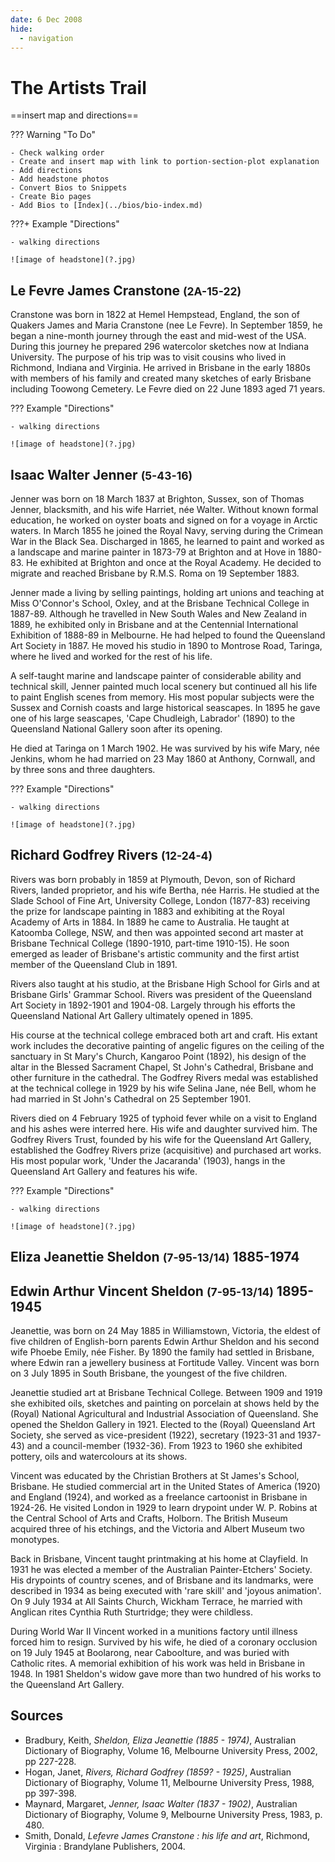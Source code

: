 ```yaml
---
date: 6 Dec 2008
hide:
  - navigation
---
```


# The Artists Trail

==insert map and directions==


??? Warning "To Do" 

    - Check walking order
    - Create and insert map with link to portion-section-plot explanation
    - Add directions
    - Add headstone photos
    - Convert Bios to Snippets
    - Create Bio pages
    - Add Bios to [Index](../bios/bio-index.md)
    

???+ Example "Directions" 

    - walking directions
    
    ![image of headstone](?.jpg)    
    
## Le Fevre James Cranstone <small>(2A-15-22)</small>

Cranstone was born in 1822 at Hemel Hempstead, England, the son of Quakers James and Maria Cranstone (nee Le Fevre). In September 1859, he began a nine-month journey through the east and mid-west of the USA. During this journey he prepared 296 watercolor sketches now at Indiana University. The purpose of his trip was to visit cousins who lived in Richmond, Indiana and Virginia. He arrived in Brisbane in the early 1880s with members of his family and created many sketches of early Brisbane including Toowong Cemetery. Le Fevre died on 22 June 1893 aged 71 years.

??? Example "Directions" 

    - walking directions
    
    ![image of headstone](?.jpg)    
    
## Isaac Walter Jenner <small>(5-43-16)</small>

Jenner was born on 18 March 1837 at Brighton, Sussex, son of Thomas Jenner, blacksmith, and his wife Harriet, née Walter. Without known formal education, he worked on oyster boats and signed on for a voyage in Arctic waters. In March 1855 he joined the Royal Navy, serving during the Crimean War in the Black Sea. Discharged in 1865, he learned to paint and worked as a landscape and marine painter in 1873-79 at Brighton and at Hove in 1880- 83. He exhibited at Brighton and once at the Royal Academy. He decided to migrate and reached Brisbane by R.M.S. Roma on 19 September 1883.

Jenner made a living by selling paintings, holding art unions and teaching at Miss O'Connor's School, Oxley, and at the Brisbane Technical College in 1887-89. Although he travelled in New South Wales and New Zealand in 1889, he exhibited only in Brisbane and at the Centennial International Exhibition of 1888-89 in Melbourne. He had helped to found the Queensland Art Society in 1887. He moved his studio in 1890 to Montrose Road, Taringa, where he lived and worked for the rest of his life.

A self-taught marine and landscape painter of considerable ability and technical skill, Jenner painted much local scenery but continued all his life to paint English scenes from memory. His most popular subjects were the Sussex and Cornish coasts and large historical seascapes. In 1895 he gave one of his large seascapes, 'Cape Chudleigh, Labrador' (1890) to the Queensland National Gallery soon after its opening.

He died at Taringa on 1 March 1902. He was survived by his wife Mary, née Jenkins, whom he had married on 23 May 1860 at Anthony, Cornwall, and by three sons and three daughters.

??? Example "Directions" 

    - walking directions
    
    ![image of headstone](?.jpg)    
    
## Richard Godfrey Rivers <small>(12-24-4)</small>

Rivers was born probably in 1859 at Plymouth, Devon, son of Richard Rivers, landed proprietor, and his wife Bertha, née Harris. He studied at the Slade School of Fine Art, University College, London (1877-83) receiving the prize for landscape painting in 1883 and exhibiting at the Royal Academy of Arts in 1884. In 1889 he came to Australia. He taught at Katoomba College, NSW, and then was appointed second art master at Brisbane Technical College (1890-1910, part-time 1910-15). He soon emerged as leader of Brisbane's artistic community and the first artist member of the Queensland Club in 1891.

Rivers also taught at his studio, at the Brisbane High School for Girls and at Brisbane Girls' Grammar School. Rivers was president of the Queensland Art Society in 1892-1901 and 1904-08. Largely through his efforts the Queensland National Art Gallery ultimately opened in 1895.

His course at the technical college embraced both art and craft. His extant work includes the decorative painting of angelic figures on the ceiling of the sanctuary in St Mary's Church, Kangaroo Point (1892), his design of the altar in the Blessed Sacrament Chapel, St John's Cathedral, Brisbane and other furniture in the cathedral. The Godfrey Rivers medal was established at the technical college in 1929 by his wife Selina Jane, née Bell, whom he had married in St John's Cathedral on 25 September 1901.

Rivers died on 4 February 1925 of typhoid fever while on a visit to England and his ashes were interred here. His wife and daughter survived him. The Godfrey Rivers Trust, founded by his wife for the Queensland Art Gallery, established the Godfrey Rivers prize (acquisitive) and purchased art works. His most popular work, 'Under the Jacaranda' (1903), hangs in the Queensland Art Gallery and features his wife.

??? Example "Directions" 

    - walking directions
    
    ![image of headstone](?.jpg)    
    
## Eliza Jeanettie Sheldon <small>(7-95-13/14)</small> 1885-1974
## Edwin Arthur Vincent Sheldon <small>(7-95-13/14)</small> 1895-1945 

Jeanettie, was born on 24 May 1885 in Williamstown, Victoria, the eldest of five children of English-born parents Edwin Arthur Sheldon and his second wife Phoebe Emily, née Fisher. By 1890 the family had settled in Brisbane, where Edwin ran a jewellery business at Fortitude Valley. Vincent was born on 3 July 1895 in South Brisbane, the youngest of the five children.

Jeanettie studied art at Brisbane Technical College. Between 1909 and 1919 she exhibited oils, sketches and painting on porcelain at shows held by the (Royal) National Agricultural and Industrial Association of Queensland. She opened the Sheldon Gallery in 1921. Elected to the (Royal) Queensland Art Society, she served as vice-president (1922), secretary (1923-31 and 1937- 43) and a council-member (1932-36). From 1923 to 1960 she exhibited pottery, oils and watercolours at its shows.

Vincent was educated by the Christian Brothers at St James's School, Brisbane. He studied commercial art in the United States of America (1920) and England (1924), and worked as a freelance cartoonist in Brisbane in 1924-26. He visited London in 1929 to learn drypoint under W. P. Robins at the Central School of Arts and Crafts, Holborn. The British Museum acquired three of his etchings, and the Victoria and Albert Museum two monotypes.

Back in Brisbane, Vincent taught printmaking at his home at Clayfield. In 1931 he was elected a member of the Australian Painter-Etchers' Society. His drypoints of country scenes, and of Brisbane and its landmarks, were described in 1934 as being executed with 'rare skill' and 'joyous animation'. On 9 July 1934 at All Saints Church, Wickham Terrace, he married with Anglican rites Cynthia Ruth Sturtridge; they were childless.

During World War II Vincent worked in a munitions factory until illness forced him to resign. Survived by his wife, he died of a coronary occlusion on 19 July 1945 at Boolarong, near Caboolture, and was buried with Catholic rites. A memorial exhibition of his work was held in Brisbane in 1948. In 1981 Sheldon's widow gave more than two hundred of his works to the Queensland Art Gallery.

## Sources

- Bradbury, Keith, *Sheldon, Eliza Jeanettie (1885 - 1974)*, Australian Dictionary of Biography, Volume 16, Melbourne University Press, 2002, pp 227-228.
- Hogan, Janet, *Rivers, Richard Godfrey (1859? - 1925)*, Australian Dictionary of Biography, Volume 11, Melbourne University Press, 1988, pp 397-398.
- Maynard, Margaret, *Jenner, Isaac Walter (1837 - 1902)*, Australian Dictionary of Biography, Volume 9, Melbourne University Press, 1983, p. 480.
- Smith, Donald, *Lefevre James Cranstone : his life and art*, Richmond, Virginia : Brandylane Publishers, 2004.
